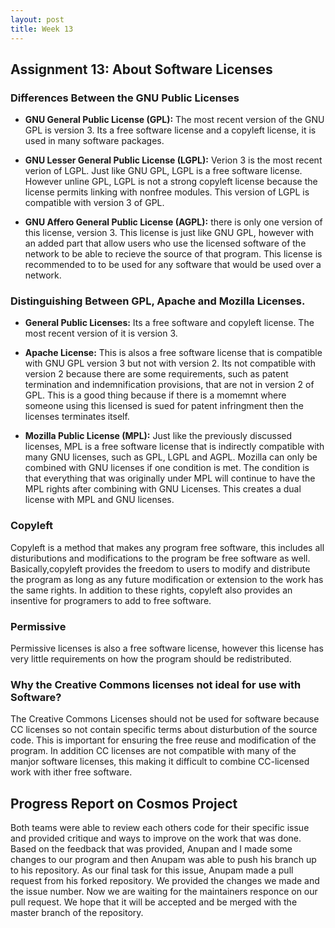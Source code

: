 ```yaml
---
layout: post
title: Week 13
---
```

## Assignment 13: About Software Licenses

### Differences Between the GNU Public Licenses
- __GNU General Public License (GPL):__ The most recent version of the GNU GPL is version 3. Its a free software license and a copyleft license, it is used in many software packages.

- __GNU Lesser General Public License (LGPL):__ Verion 3 is the most recent verion of LGPL. Just like GNU GPL, LGPL is a free software license. However unline GPL, LGPL is not a strong copyleft license because the license permits linking with nonfree modules. This version of LGPL is compatible with version 3 of GPL. 

- __GNU Affero General Public License (AGPL):__ there is only one version of this license, version 3. This license is just like GNU GPL, however with an added part that allow users who use the licensed software of the network to be able to recieve the source of that program. This license is recommended to to be used for any software that would be used over a network.

### Distinguishing Between GPL, Apache and Mozilla Licenses. 
- __General Public Licenses:__ Its a free software and copyleft license. The most recent version of it is version 3.

- __Apache License:__ This is alsos a free software license that is compatible with GNU GPL version 3 but not with version 2. Its not compatible with version 2 because there are some requirements, such as patent termination and indemnification provisions, that are not in version 2 of GPL. This is a good thing because if there is a momemnt where someone using this licensed is sued for patent infringment then the licenses terminates itself.

- __Mozilla Public License (MPL):__ Just like the previously discussed licenses, MPL is a free software license that is indirectly compatible with many GNU licenses, such as GPL, LGPL and AGPL. Mozilla can only be combined with GNU licenses if one condition is met. The condition is that everything that was originally under MPL will continue to have the MPL rights after combining with GNU Licenses. This creates a dual license with MPL and GNU licenses.

### Copyleft
Copyleft is a method that makes any program free software, this includes all distuributions and modifications to the program be free software as well. Basically,copyleft provides the freedom to users to modify and distribute the program as long as any future modification or extension to the work has the same rights. In addition to these rights, copyleft also provides an insentive for programers to add to free software. 

### Permissive
Permissive licenses is also a free software license, however this license has very little requirements on how the program should be redistributed.

### Why the Creative Commons licenses not ideal for use with Software?
The Creative Commons Licenses should not be used for software because CC licenses so not contain specific terms about disturbution of the source code. This is important for ensuring the free reuse and modification of the program. In addition CC licenses are not compatible with many of the manjor software licenses, this making it difficult to combine CC-licensed work with ither free software.     

## Progress Report on Cosmos Project

Both teams were able to review each others code for their specific issue and provided critique and ways to improve on the work that was done. Based on the feedback that was provided, Anupan and I made some changes to our program and then Anupam was able to push his branch up to his repository. As our final task for this issue, Anupam made a pull request from his forked repository. We provided the changes we made and the issue number. Now we are waiting for the maintainers responce on our pull request. We hope that it will be accepted and be merged with the master branch of the repository.


